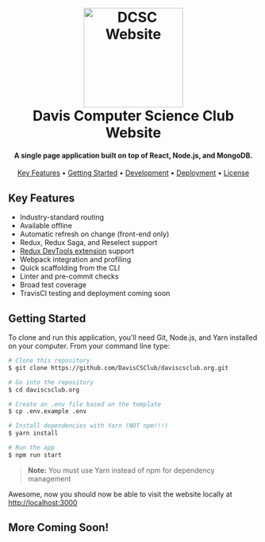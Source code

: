 <h1 align="center">
  <br>
  <a href="http://www.amitmerchant.com/electron-markdownify"><img src="https://raw.githubusercontent.com/DavisCSClub/daviscsclub.org/master/app/images/icon-512x512.png" alt="DCSC Website" width="200"></a>
  <br>
  Davis Computer Science Club Website
  <br>
</h1>

<h4 align="center">A single page application built on top of React, Node.js, and MongoDB.</h4>

<p align="center">
  <a href="#key-features">Key Features</a> •
  <a href="#getting-started">Getting Started</a> •
  <a href="#development">Development</a> •
  <a href="#deployment">Deployment</a> •
  <a href="#license">License</a>
</p>


## Key Features

* Industry-standard routing
* Available offline
* Automatic refresh on change (front-end only)
* Redux, Redux Saga, and Reselect support
* [Redux DevTools extension](https://github.com/zalmoxisus/redux-devtools-extension) support
* Webpack integration and profiling
* Quick scaffolding from the CLI
* Linter and pre-commit checks
* Broad test coverage
* TravisCI testing and deployment coming soon


## Getting Started

To clone and run this application, you'll need Git, Node.js, and Yarn installed on your computer. From your command line type:

```bash
# Clone this repository
$ git clone https://github.com/DavisCSClub/daviscsclub.org.git

# Go into the repository
$ cd daviscsclub.org

# Create an .env file based on the template
$ cp .env.example .env

# Install dependencies with Yarn (NOT npm!!!)
$ yarn install

# Run the app
$ npm run start
```
>**Note:** You must use Yarn instead of npm for dependency management

Awesome, now you should now be able to visit the website locally at [http://localhost:3000](http://localhost:3000)


## More Coming Soon!
